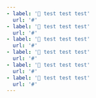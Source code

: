 ```yaml
---
- label: '🙂 test test test'
  url: '#'
- label: '🎨 test test test'
  url: '#'
- label: '💚 test test test'
  url: '#'
- label: '🍔 test test test'
  url: '#'
- label: '🍳 test test test'
  url: '#'
- label: '🍖 test test test'
  url: '#'
---
```

